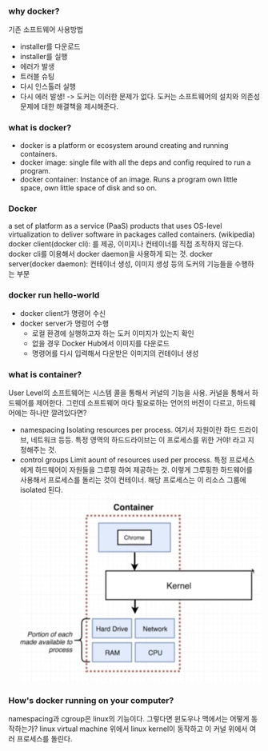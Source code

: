 ### why docker?
기존 소프트웨어 사용방법
- installer를 다운로드
- installer를 실행
- 에러가 발생
- 트러블 슈팅
- 다시 인스톨러 실행
- 다시 에러 발생!
-> 도커는 이러한 문제가 없다.
도커는 소프트웨어의 설치와 의존성 문제에 대한 해결책을 제시해준다.

### what is docker?
- docker is a platform or ecosystem around creating and running containers.
- docker image: single file with all the deps and config required to run a program.
- docker container: Instance of an image. Runs a program
  own little space, own little space of disk and so on.

### Docker
a set of platform as a service (PaaS) products that uses OS-level virtualization to deliver software in packages called containers.
(wikipedia)
docker client(docker cli): 를 제공, 이미지나 컨테이너를 직접 조작하지 않는다. docker cli를 이용해서 docker daemon을 사용하게 되는 것.
docker server(docker daemon): 컨테이너 생성, 이미지 생성 등의 도커의 기능들을 수행하는 부분

### docker run hello-world
- docker client가 명령어 수신
- docker server가 명렁어 수행
    - 로컬 환경에 실행하고자 하는 도커 이미지가 있는지 확인
    - 없을 경우 Docker Hub에서 이미지를 다운로드
    - 명령어를 다시 입력해서 다운받은 이미지의 컨테이너 생성

### what is container?
User Level의 소프트웨어는 시스템 콜을 통해서 커널의 기능을 사용. 커널을 통해서 하드웨어를 제어한다. 그런데 소프트웨어 마다 필요로하는 언어의 버전이 다르고, 하드웨어에는 하나만 깔려있다면?

- namespacing
Isolating resources per process. 여기서 자원이란 하드 드라이브, 네트워크 등등. 특정 영역의 하드드라이브는 이 프로세스를 위한 거야! 라고 지정해주는 것.
- control groups
Limit aount of resources used per process.
특정 프로세스에게 하드웨어이 자원들을 그루핑 하여 제공하는 것. 이렇게 그루핑한 하드웨어를 사용해서 프로세스를 돌리는 것이 컨테이너. 해당 프로세스는 이 리소스 그룹에 isolated 된다.
![container](../../images/container.png)

### How's docker running on your computer?
namespacing과 cgroup은 linux의 기능이다. 그렇다면 윈도우나 맥에서는 어떻게 동작하는가? linux virtual machine 위에서 linux kernel이 동작하고 이 커널 위에서 여러 프로세스를 돌린다.
